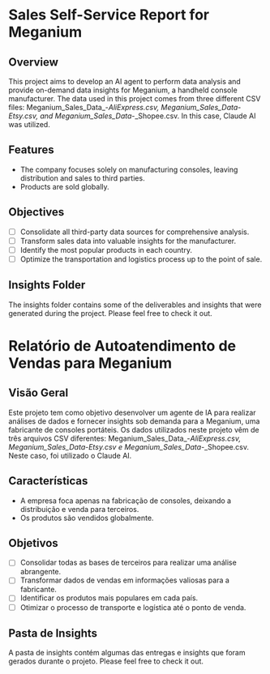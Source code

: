 # Sales Self-Service Report for Meganium

## Overview
This project aims to develop an AI agent to perform data analysis and provide on-demand data insights for Meganium, a handheld console manufacturer. The data used in this project comes from three different CSV files: Meganium_Sales_Data_-_AliExpress.csv, Meganium_Sales_Data_-_Etsy.csv, and Meganium_Sales_Data_-_Shopee.csv. In this case, Claude AI was utilized.

## Features

* The company focuses solely on manufacturing consoles, leaving distribution and sales to third parties.
* Products are sold globally.

## Objectives
* [ ] Consolidate all third-party data sources for comprehensive analysis.
* [ ] Transform sales data into valuable insights for the manufacturer.
* [ ] Identify the most popular products in each country.
* [ ] Optimize the transportation and logistics process up to the point of sale.

## Insights Folder
The insights folder contains some of the deliverables and insights that were generated during the project. 
Please feel free to check it out.

# Relatório de Autoatendimento de Vendas para Meganium

## Visão Geral
Este projeto tem como objetivo desenvolver um agente de IA para realizar análises de dados e fornecer insights sob demanda para a Meganium, uma fabricante de consoles portáteis. Os dados utilizados neste projeto vêm de três arquivos CSV diferentes: Meganium_Sales_Data_-_AliExpress.csv, Meganium_Sales_Data_-_Etsy.csv e Meganium_Sales_Data_-_Shopee.csv. Neste caso, foi utilizado o Claude AI.

## Características

* A empresa foca apenas na fabricação de consoles, deixando a distribuição e venda para terceiros.
* Os produtos são vendidos globalmente.

## Objetivos
* [ ] Consolidar todas as bases de terceiros para realizar uma análise abrangente.
* [ ] Transformar dados de vendas em informações valiosas para a fabricante.
* [ ] Identificar os produtos mais populares em cada país.
* [ ] Otimizar o processo de transporte e logística até o ponto de venda.

## Pasta de Insights
A pasta de insights contém algumas das entregas e insights que foram gerados durante o projeto.
Please feel free to check it out.